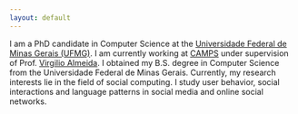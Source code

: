 ```yaml
---
layout: default
---
```


I am a PhD candidate in Computer Science at the [Universidade Federal de Minas Gerais (UFMG)](http://www.ufmg.br/). I am currently working at [CAMPS](http://www.camps.dcc.ufmg.br/) under supervision of Prof. [Virgilio Almeida](http://www.dcc.ufmg.br/~virgilio). I obtained my B.S. degree in Computer Science from the Universidade Federal de Minas Gerais. Currently, my research interests lie in the field of social computing. I study user behavior, social interactions and language patterns in social media and online social networks.

